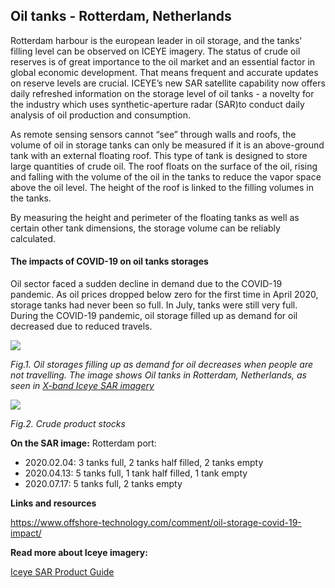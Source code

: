 ## Oil tanks - Rotterdam, Netherlands

Rotterdam harbour is the european leader in oil storage, and the tanks' filling level can be observed on ICEYE imagery.
The status of crude oil reserves is of great importance to the oil market and an essential factor in global economic development. That means frequent and accurate updates on reserve levels are crucial. ICEYE’s new SAR satellite capability now offers daily refreshed information on the storage level of oil tanks - a novelty for the industry which uses synthetic-aperture radar (SAR)to conduct daily analysis of oil production and consumption. 

As remote sensing sensors cannot “see” through walls and roofs, the volume of oil in storage tanks can only be measured if it is an above-ground tank with an external floating roof. This type of tank is designed to store large quantities of crude oil. The roof floats on the surface of the oil, rising and falling with the volume of the oil in the tanks to reduce the vapor space above the oil level. The height of the roof is linked to the filling volumes in the tanks.

By measuring the height and perimeter of the floating tanks as well as certain other tank dimensions, the storage volume can be reliably calculated.

#### The impacts of COVID-19 on oil tanks storages

Oil sector faced a sudden decline in demand due to the COVID-19 pandemic. As oil prices dropped below zero for the first time in April 2020, storage tanks had never been so full.  In July, tanks were still very full. During the COVID-19 pandemic, oil storage filled up as demand for oil decreased due to reduced travels.

![](eodash-data/stories/NL3-E3-Fig1.png)

*Fig.1. Oil storages filling up as demand for oil decreases when people are not travelling. The image shows Oil tanks in Rotterdam, Netherlands, as seen in [X-band Iceye SAR imagery](https://www.iceye.com/)*

![](eodash-data/stories/NL3-E3-Fig2.png)

*Fig.2. Crude product stocks*

**On the SAR image:** Rotterdam port:
- 2020.02.04: 3 tanks full, 2  tanks half filled, 2 tanks empty
- 2020.04.13: 5 tanks full, 1 tank half filled, 1 tank empty
- 2020.07.17: 5 tanks full, 2 tanks empty


**Links and resources**

https://www.offshore-technology.com/comment/oil-storage-covid-19-impact/

**Read more about Iceye imagery:**

[Iceye SAR Product Guide](https://www.iceye.com/hubfs/Downloadables/ICEYE-SAR-Product-Guide.pdf)
